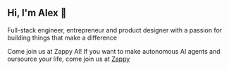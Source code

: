 ## Hi, I'm Alex 👋

Full-stack engineer, entrepreneur and product designer with a passion for building things that make a difference

Come join us at Zappy AI!
If you want to make autonomous AI agents and oursource your life, come join us at [Zappy](https://github.com/MarcelliMentore/zappy/)
